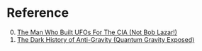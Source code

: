 # Reference

0. [The Man Who Built UFOs For The CIA (Not Bob Lazar!)](https://www.youtube.com/watch?v=RTEWLSTyUic)
0. [The Dark History of Anti-Gravity (Quantum Gravity Exposed)](https://www.youtube.com/watch?v=eBA3RUxkZdc)

